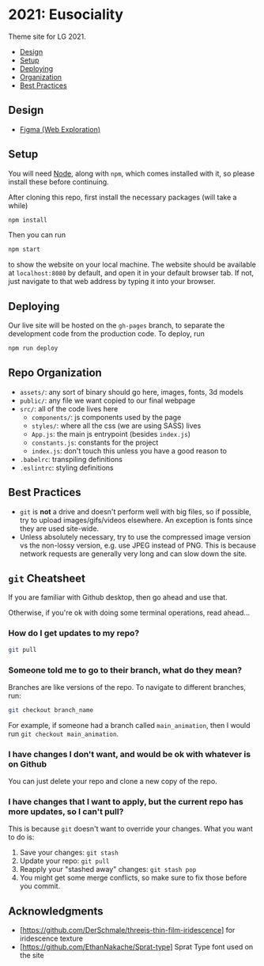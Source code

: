 # 2021: Eusociality

Theme site for LG 2021.

- [Design](#design)
- [Setup](#setup)
- [Deploying](#deploying)
- [Organization](#repo-organization)
- [Best Practices](#best-practices)

## Design

- [Figma (Web Exploration)](https://www.figma.com/file/IYJ6IpSwQ1Qn5WIsuWFIAc/Web-Team-Exploration?node-id=37%3A2)

## Setup

You will need [Node](https://nodejs.org/en/), along with `npm`, which comes
installed with it, so please install these before continuing.

After cloning this repo, first install the necessary packages (will take a while)

```sh
npm install
```

Then you can run

```sh
npm start
```

to show the website on your local machine. The website should be available at
`localhost:8080` by default, and open it in your default browser tab. If not,
just navigate to that web address by typing it into your browser.

## Deploying

Our live site will be hosted on the `gh-pages` branch, to separate the development code from the production code. To deploy, run

```sh
npm run deploy
```

## Repo Organization

- `assets/`: any sort of binary should go here, images, fonts, 3d models
- `public/`: any file we want copied to our final webpage
- `src/`: all of the code lives here
  - `components/`: js components used by the page
  - `styles/`: where all the css (we are using SASS) lives
  - `App.js`: the main js entrypoint (besides `index.js`)
  - `constants.js`: constants for the project
  - `index.js`: don't touch this unless you have a good reason to
- `.babelrc`: transpiling definitions
- `.eslintrc`: styling definitions

## Best Practices

- `git` is **not** a drive and doesn't perform well with big files, so if
possible, try to upload images/gifs/videos elsewhere. An exception is fonts
since they are used site-wide.
- Unless absolutely necessary, try to use the compressed image version vs the
non-lossy version, e.g. use JPEG instead of PNG. This is because network
requests are generally very long and can slow down the site.

## `git` Cheatsheet

If you are familiar with Github desktop, then go ahead and use that.

Otherwise, if you're ok with doing some terminal operations, read ahead...

### How do I get updates to my repo?

```sh
git pull
```

### Someone told me to go to their branch, what do they mean?

Branches are like versions of the repo. To navigate to different branches, run:

```sh
git checkout branch_name
```

For example, if someone had a branch called `main_animation`, then I would run `git checkout main_animation`.

### I have changes I don't want, and would be ok with whatever is on Github

You can just delete your repo and clone a new copy of the repo.

### I have changes that I want to apply, but the current repo has more updates, so I can't pull?

This is because `git` doesn't want to override your changes. What you want to do is:

1. Save your changes: `git stash`
2. Update your repo: `git pull`
3. Reapply your "stashed away" changes: `git stash pop`
4. You might get some merge conflicts, so make sure to fix those before you commit.

## Acknowledgments

- [https://github.com/DerSchmale/threejs-thin-film-iridescence] for iridescence texture
- [https://github.com/EthanNakache/Sprat-type] Sprat Type font used on the site
